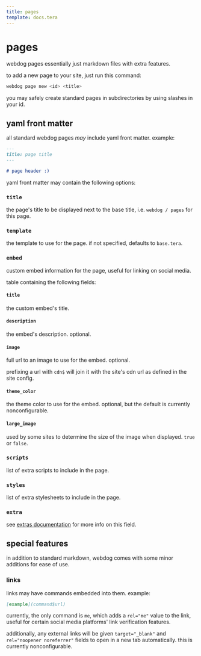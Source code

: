 ```yaml
---
title: pages
template: docs.tera
---
```


# pages

webdog pages essentially just markdown files with extra features.

to add a new page to your site, just run this command:

```sh
webdog page new <id> <title>
```

you may safely create standard pages in subdirectories by using slashes in your id.

## yaml front matter

all standard webdog pages _may_ include yaml front matter. example:

```md
---
title: page title
---

# page header :)
```

yaml front matter may contain the following options:

### `title`

the page's title to be displayed next to the base title, i.e. `webdog / pages` for this page.

### `template`

the template to use for the page. if not specified, defaults to `base.tera`.

### `embed`

custom embed information for the page, useful for linking on social media.

table containing the following fields:

#### `title`

the custom embed's title.

#### `description`

the embed's description. optional.

#### `image`

full url to an image to use for the embed. optional.

prefixing a url with `cdn$` will join it with the site's cdn url as defined in the site config.

#### `theme_color`

the theme color to use for the embed. optional, but the default is currently nonconfigurable.

#### `large_image`

used by some sites to determine the size of the image when displayed. `true` or `false`.

### `scripts`

list of extra scripts to include in the page.

### `styles`

list of extra stylesheets to include in the page.

### `extra`

see <a href="extras">extras documentation</a> for more info on this field.

## special features

in addition to standard markdown, webdog comes with some minor additions for ease of use.

### links

links may have commands embedded into them. example:

```md
[example](command$url)
```

currently, the only command is `me`, which adds a `rel="me"` value to the link, useful for certain social media platforms' link verification features.

additionally, any external links will be given `target="_blank"` and `rel="noopener noreferrer"` fields to open in a new tab automatically. this is currently nonconfigurable.
